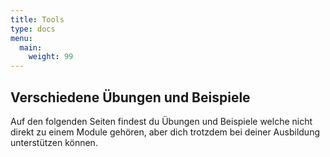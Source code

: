 ```yaml
---
title: Tools
type: docs
menu:
  main:
    weight: 99
---
```


## Verschiedene Übungen und Beispiele

Auf den folgenden Seiten findest du Übungen und Beispiele welche nicht direkt zu einem Module gehören, aber dich trotzdem bei deiner Ausbildung unterstützen können.
